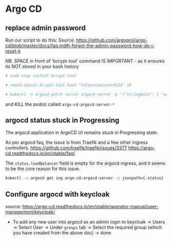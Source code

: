 # Argo CD

## replace admin password

Run our script to do this:
Source: https://github.com/argoproj/argo-cd/blob/master/docs/faq.md#i-forgot-the-admin-password-how-do-i-reset-it

NB. SPACE in front of 'bcrypt-tool' command IS IMPORTANT - as it ensures its NOT stored in your bash history

```sh
# sudo snap install bcrypt-tool

# <need-space> bcrypt-tool hash "lolyourpassword123" 10

# kubectl -n argocd patch secret argocd-secret -p '{"stringData": { "admin.password": "<insert-bcrypt-hash>", "admin.passwordMtime": "'$(date +%FT%T%Z)'" }}'
```

and KILL the pod(s) called `argo-cd-argocd-server-*`

## argocd status stuck in Progressing

The argocd application in ArgoCD UI remains stuck in Progressing state.

As per argocd faq, the issue is from Traefik and a few other ingress controllers.
https://github.com/traefik/traefik/issues/3377
https://argo-cd.readthedocs.io/en/stable/faq/

The `status.loadBalancer` field is empty for the argocd ingress, and it seems to be the core reason for this issue.

```sh
kubectl -n argocd get ing argo-cd-argocd-server -o jsonpath={.status}
```

## Configure argocd with keycloak

source: https://argo-cd.readthedocs.io/en/stable/operator-manual/user-management/keycloak/

* To add any new user into argocd as an admin
  login to keycloak
  -> Users
  -> Select User
  -> Under `groups` tab
  -> Select the required group (which you have created from the above doc)
  -> done
